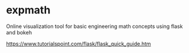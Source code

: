 # expmath
Online visualization tool for basic engineering math concepts using flask and bokeh

https://www.tutorialspoint.com/flask/flask_quick_guide.htm
